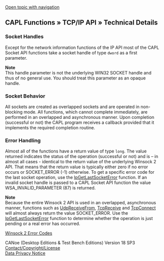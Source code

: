 [Open topic with navigation](../../../../CANoeDEFamily.htm#Topics/CAPLFunctions/TCPIPAPI/CAPLfunctionsTCPIPTechnicalDetails.md)

## CAPL Functions » TCP/IP API » Technical Details

### Socket Handles

Except for the network information functions of the IP API most of the CAPL Socket API functions take a socket handle of type `dword` as a first parameter.

**Note**  
This handle parameter is not the underlying WIN32 SOCKET handle and thus of no general use. You should treat this parameter as an opaque handle.

### Socket Behavior

All sockets are created as overlapped sockets and are operated in non-blocking mode. All functions, which cannot complete immediately, are performed in an overlapped and asynchronous manner. Upon completion (successful or not) the CAPL program receives a callback provided that it implements the required completion routine.

### Error Handling

Almost all of the functions have a return value of type `long`. The value returned indicates the status of the operation (successful or not) and is – in almost all cases - identical to the return value of the underlying Winsock 2 API. That means that the return value is typically either zero if no error occurs or SOCKET_ERROR (-1) otherwise. To get a specific error code for the last socket operation, use the [IpGetLastSocketError](Functions/CAPLfunctionIPGetLastSocketError.md) function. If an invalid socket handle is passed to a CAPL Socket API function the value WSA_INVALID_PARAMETER (87) is returned.

**Note**  
Because the entire Winsock 2 API is used in an overlapped, asynchronous manner, functions such as [UdpReceiveFrom](Functions/CAPLfunctionUDPReceiveFrom.md), [TcpReceive](Functions/CAPLfunctionTCPReceive.md) and [TcpConnect](Functions/CAPLfunctionTCPConnect.md) will almost always return the value SOCKET_ERROR. Use the [IpGetLastSocketError](Functions/CAPLfunctionIPGetLastSocketError.md) function to determine whether the operation is just pending or a real error has occurred.

[Winsock 2 Error Codes](CAPLfunctionsTCPIPWinsock2ErrorCodes.md)

CANoe (Desktop Editions & Test Bench Editions) Version 18 SP3  
[Contact/Copyright/License](../../Shared/ContactCopyrightLicense.md)  
[Data Privacy Notice](https://www.vector.com/int/en/company/get-info/privacy-policy/)
